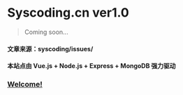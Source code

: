 # Syscoding.cn ver1.0 

> Coming soon...

#### 文章来源：syscoding/issues/
#### 本站点由 Vue.js + Node.js + Express + MongoDB 强力驱动

### [Welcome!](http://syscoding.cn)
